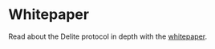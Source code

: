 # Whitepaper

Read about the Delite protocol in depth with the [whitepaper](https://delitesystems.github.io/delite-mono/delite-whitepaper.pdf).
